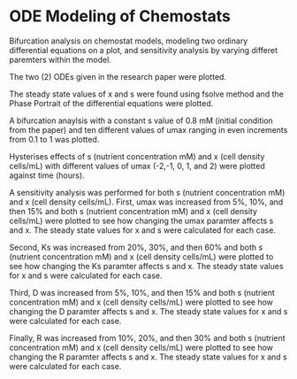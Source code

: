 # ODE Modeling of Chemostats
 Bifurcation analysis on chemostat models, modeling two ordinary differential equations on a plot, and sensitivity analysis by varying differet paremters within the model.

The two (2) ODEs given in the research paper were plotted.


The steady state values of x and s were found using fsolve method and the Phase Portrait of the differential equations were plotted.


A bifurcation anaylsis with a constant s value of 0.8 mM (initial condition from the paper) and ten different values of umax ranging in even increments from 0.1 to 1 was plotted.


Hysterises effects of s (nutrient concentration mM) and x (cell density cells/mL) with different values of umax (-2,-1, 0, 1, and 2) were plotted against time (hours).

A sensitivity analysis was performed for both s (nutrient concentration mM) and x (cell density cells/mL).
First, umax was increased from 5%, 10%, and then 15% and both s (nutrient concentration mM) and x (cell density cells/mL) were plotted to see how changing the umax paramter affects s and x.
The steady state values for x and s were calculated for each case.

Second, Ks was increased from 20%, 30%, and then 60% and both s (nutrient concentration mM) and x (cell density cells/mL) were plotted to see how changing the Ks paramter affects s and x.
The steady state values for x and s were calculated for each case.

Third, D was increased from 5%, 10%, and then 15% and both s (nutrient concentration mM) and x (cell density cells/mL) were plotted to see how changing the D paramter affects s and x.
The steady state values for x and s were calculated for each case.

Finally, R was increased from 10%, 20%, and then 30% and both s (nutrient concentration mM) and x (cell density cells/mL) were plotted to see how changing the R paramter affects s and x.
The steady state values for x and s were calculated for each case.
